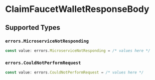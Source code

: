 # ClaimFaucetWalletResponseBody


## Supported Types

### `errors.MicroserviceNotResponding`

```typescript
const value: errors.MicroserviceNotResponding = /* values here */
```

### `errors.CouldNotPerformRequest`

```typescript
const value: errors.CouldNotPerformRequest = /* values here */
```

